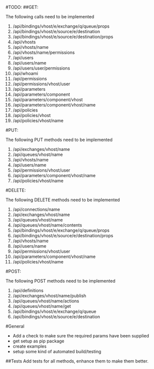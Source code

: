 #TODO:
##GET:

The following calls need to be implemented

1. /api/bindings/vhost/e/exchange/q/queue/props
2. /api/bindings/vhost/e/source/e/destination
3. /api/bindings/vhost/e/source/e/destination/props
4. /api/vhosts
5. /api/vhosts/name
6. /api/vhosts/name/permissions
7. /api/users
8. /api/users/name
9. /api/users/user/permissions
10. /api/whoami
11. /api/permissions
12. /api/permissions/vhost/user
13. /api/parameters
14. /api/parameters/component
15. /api/parameters/component/vhost
16. /api/parameters/component/vhost/name
17. /api/policies
18. /api/policies/vhost
19. /api/policies/vhost/name

#PUT:

The following PUT methods need to be implemented

1. /api/exchanges/vhost/name
2. /api/queues/vhost/name
3. /api/vhosts/name
4. /api/users/name
5. /api/permissions/vhost/user
6. /api/parameters/component/vhost/name
7. /api/policies/vhost/name

#DELETE:

The following DELETE methods need to be implemented

1. /api/connections/name
2. /api/exchanges/vhost/name
3. /api/queues/vhost/name
4. /api/queues/vhost/name/contents
5. /api/bindings/vhost/e/exchange/q/queue/props
6. /api/bindings/vhost/e/source/e/destination/props
7. /api/vhosts/name
8. /api/users/name
9. /api/permissions/vhost/user
10. /api/parameters/component/vhost/name
11. /api/policies/vhost/name

#POST:

The following POST methods need to be implemented

1. /api/definitions
2. /api/exchanges/vhost/name/publish
3. /api/queues/vhost/name/actions
4. /api/queues/vhost/name/get
5. /api/bindings/vhost/e/exchange/q/queue
6. /api/bindings/vhost/e/source/e/destination

#General

* Add a check to make sure the required params have been supplied
* get setup as pip package
* create examples
* setup some kind of automated build/testing

##Tests
Add tests for all methods, enhance them to make them better.

